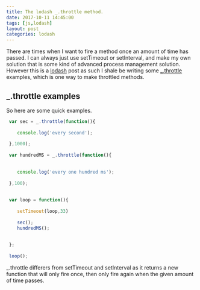 ```yaml
---
title: The lodash _.throttle method.
date: 2017-10-11 14:45:00
tags: [js,lodash]
layout: post
categories: lodash
---
```


There are times when I want to fire a method once an amount of time has passed. I can always just use setTimeout or setInterval, and make my own solution that is some kind of advanced process management solution. However this is a [lodash](https://lodash.com/) post as such I shale be writing some [\_.throttle](https://lodash.com/docs/4.17.4#throttle) examples, which is one way to make throttled methods.

<!-- more -->

## _.throttle examples

So here are some quick examples.

```js
 var sec = _.throttle(function(){
 
    console.log('every second');
 
 },1000);
 
 var hundredMS = _.throttle(function(){
 
 
    console.log('every one hundred ms');
 
 },100);
 
 
 var loop = function(){
 
    setTimeout(loop,33)
 
    sec();
    hundredMS();
 
 
 };
 
 loop();
```

\_.throttle differers from setTimeout and setInterval as it returns a new function that will only fire once, then only fire again when the given amount of time passes.